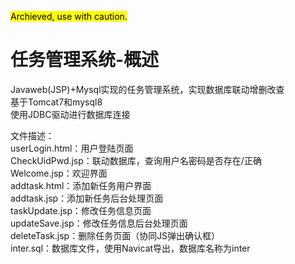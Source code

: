 <mark>Archieved, use with caution.</mark>

# 任务管理系统-概述
Javaweb(JSP)+Mysql实现的任务管理系统，实现数据库联动增删改查<br>
基于Tomcat7和mysql8<br>
使用JDBC驱动进行数据库连接<br>

文件描述：<br>
userLogin.html：用户登陆页面<br>
CheckUidPwd.jsp：联动数据库，查询用户名密码是否存在/正确<br>
Welcome.jsp：欢迎界面<br>
addtask.html：添加新任务用户界面<br>
addtask.jsp：添加新任务后台处理页面<br>
taskUpdate.jsp：修改任务信息页面<br>
updateSave.jsp：修改任务信息后台处理页面<br>
deleteTask.jsp：删除任务页面（协同JS弹出确认框）<br>
inter.sql：数据库文件，使用Navicat导出，数据库名称为inter
